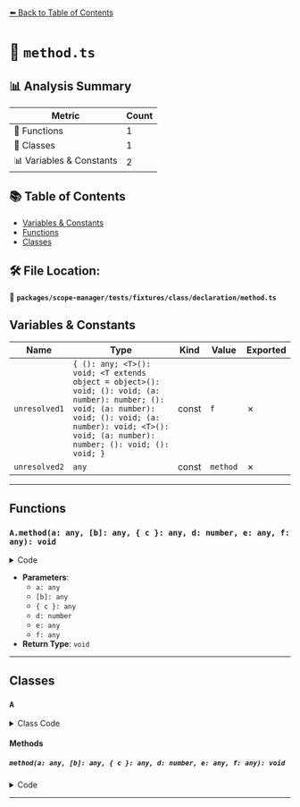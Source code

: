 [⬅️ Back to Table of Contents](../../../../../../index.md)

# 📄 `method.ts`

## 📊 Analysis Summary

| Metric | Count |
|--------|-------|
| 🔧 Functions | 1 |
| 🧱 Classes | 1 |
| 📊 Variables & Constants | 2 |

## 📚 Table of Contents

- [Variables & Constants](#variables-constants)
- [Functions](#functions)
- [Classes](#classes)

## 🛠️ File Location:
📂 **`packages/scope-manager/tests/fixtures/class/declaration/method.ts`**

## Variables & Constants

| Name | Type | Kind | Value | Exported |
|------|------|------|-------|----------|
| `unresolved1` | `{ (): any; <T>(): void; <T extends object = object>(): void; (): void; (a: number): number; (): void; (a: number): void; (): void; (a: number): void; <T>(): void; (a: number): number; (): void; (): void; }` | const | `f` | ✗ |
| `unresolved2` | `any` | const | `method` | ✗ |


---

## Functions

### `A.method(a: any, [b]: any, { c }: any, d: number, e: any, f: any): void`

<details><summary>Code</summary>

```ts
method(a, [b], { c }, d = 1, e = a, f) {
    a;
  }
```
</details>

- **Parameters**:
  - `a: any`
  - `[b]: any`
  - `{ c }: any`
  - `d: number`
  - `e: any`
  - `f: any`
- **Return Type**: `void`

---

## Classes

### `A`

<details><summary>Class Code</summary>

```ts
class A {
  method(a, [b], { c }, d = 1, e = a, f) {
    a;
  }
}
```
</details>

#### Methods

##### `method(a: any, [b]: any, { c }: any, d: number, e: any, f: any): void`

<details><summary>Code</summary>

```ts
method(a, [b], { c }, d = 1, e = a, f) {
    a;
  }
```
</details>


---
